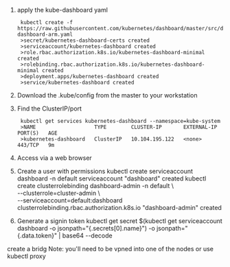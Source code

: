 1. apply the kube-dashboard yaml

        kubectl create -f https://raw.githubusercontent.com/kubernetes/dashboard/master/src/deploy/recommended/kubernetes-dashboard-arm.yaml
        >secret/kubernetes-dashboard-certs created
        >serviceaccount/kubernetes-dashboard created
        >role.rbac.authorization.k8s.io/kubernetes-dashboard-minimal created
        >rolebinding.rbac.authorization.k8s.io/kubernetes-dashboard-minimal created
        >deployment.apps/kubernetes-dashboard created
        >service/kubernetes-dashboard created

2. Download the .kube/config from the master to your workstation

3. Find the ClusterIP/port

        kubectl get services kubernetes-dashboard --namespace=kube-system
        >NAME                   TYPE        CLUSTER-IP       EXTERNAL-IP   PORT(S)   AGE
        >kubernetes-dashboard   ClusterIP   10.104.195.122   <none>        443/TCP   9m

4. Access via a web browser

5. Create a user with permissions
kubectl create serviceaccount dashboard -n default
serviceaccount "dashboard" created
kubectl create clusterrolebinding dashboard-admin -n default \  
  --clusterrole=cluster-admin \  
  --serviceaccount=default:dashboard
  clusterrolebinding.rbac.authorization.k8s.io "dashboard-admin" created

1. Generate a signin token
kubectl get secret $(kubectl get serviceaccount dashboard -o jsonpath="{.secrets[0].name}") -o jsonpath="{.data.token}" | base64 --decode

create a bridg
   Note: you'll need to be vpned into one of the nodes or use kubectl proxy
<!--stackedit_data:
eyJoaXN0b3J5IjpbLTM1Mjc0NjAyMiwtMjA0OTY2MzM0NSwtMT
cwMDk2MDAyMF19
-->